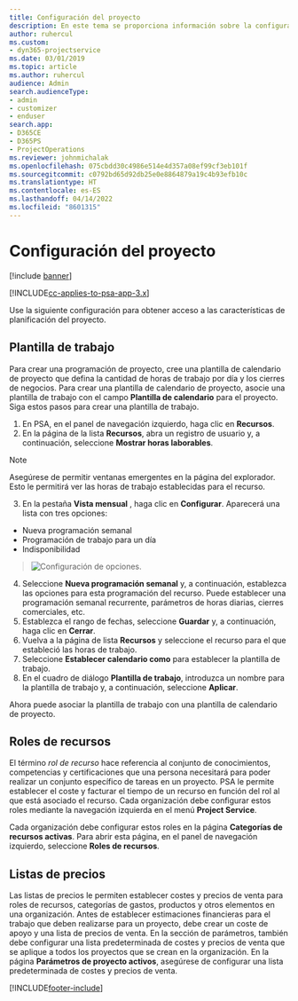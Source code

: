 ```yaml
---
title: Configuración del proyecto
description: En este tema se proporciona información sobre la configuración de administración del proyecto.
author: ruhercul
ms.custom:
- dyn365-projectservice
ms.date: 03/01/2019
ms.topic: article
ms.author: ruhercul
audience: Admin
search.audienceType:
- admin
- customizer
- enduser
search.app:
- D365CE
- D365PS
- ProjectOperations
ms.reviewer: johnmichalak
ms.openlocfilehash: 075cbdd30c4986e514e4d357a08ef99cf3eb101f
ms.sourcegitcommit: c0792bd65d92db25e0e8864879a19c4b93efb10c
ms.translationtype: HT
ms.contentlocale: es-ES
ms.lasthandoff: 04/14/2022
ms.locfileid: "8601315"
---
```

# <a name="project-settings"></a>Configuración del proyecto

[!include [banner](../includes/psa-now-project-operations.md)]

[!INCLUDE[cc-applies-to-psa-app-3.x](../includes/cc-applies-to-psa-app-3x.md)]

Use la siguiente configuración para obtener acceso a las características de planificación del proyecto.

## <a name="work-template"></a>Plantilla de trabajo

Para crear una programación de proyecto, cree una plantilla de calendario de proyecto que defina la cantidad de horas de trabajo por día y los cierres de negocios. Para crear una plantilla de calendario de proyecto, asocie una plantilla de trabajo con el campo **Plantilla de calendario** para el proyecto. Siga estos pasos para crear una plantilla de trabajo.

1. En PSA, en el panel de navegación izquierdo, haga clic en **Recursos**. 
2. En la página de la lista **Recursos**, abra un registro de usuario y, a continuación, seleccione **Mostrar horas laborables**.

  > [!NOTE]
  > Asegúrese de permitir ventanas emergentes en la página del explorador. Esto le permitirá ver las horas de trabajo establecidas para el recurso.
  
3. En la pestaña **Vista mensual** , haga clic en **Configurar**. Aparecerá una lista con tres opciones: 

  - Nueva programación semanal
  - Programación de trabajo para un día
  - Indisponibilidad

> ![Configuración de opciones.](media/project-13.png)

4. Seleccione **Nueva programación semanal** y, a continuación, establezca las opciones para esta programación del recurso. Puede establecer una programación semanal recurrente, parámetros de horas diarias, cierres comerciales, etc.
5. Establezca el rango de fechas, seleccione **Guardar** y, a continuación, haga clic en **Cerrar**. 
6. Vuelva a la página de lista **Recursos** y seleccione el recurso para el que estableció las horas de trabajo. 
7. Seleccione **Establecer calendario como** para establecer la plantilla de trabajo. 
8. En el cuadro de diálogo **Plantilla de trabajo**, introduzca un nombre para la plantilla de trabajo y, a continuación, seleccione **Aplicar**. 

Ahora puede asociar la plantilla de trabajo con una plantilla de calendario de proyecto.

## <a name="resource-roles"></a>Roles de recursos

El término *rol de recurso* hace referencia al conjunto de conocimientos, competencias y certificaciones que una persona necesitará para poder realizar un conjunto específico de tareas en un proyecto. PSA le permite establecer el coste y facturar el tiempo de un recurso en función del rol al que está asociado el recurso. Cada organización debe configurar estos roles mediante la navegación izquierda en el menú **Project Service**.

Cada organización debe configurar estos roles en la página **Categorías de recursos activas**. Para abrir esta página, en el panel de navegación izquierdo, seleccione **Roles de recursos**.

## <a name="price-lists"></a>Listas de precios

Las listas de precios le permiten establecer costes y precios de venta para roles de recursos, categorías de gastos, productos y otros elementos en una organización. Antes de establecer estimaciones financieras para el trabajo que deben realizarse para un proyecto, debe crear un coste de apoyo y una lista de precios de venta. En la sección de parámetros, también debe configurar una lista predeterminada de costes y precios de venta que se aplique a todos los proyectos que se crean en la organización. En la página **Parámetros de proyecto activos**, asegúrese de configurar una lista predeterminada de costes y precios de venta.


[!INCLUDE[footer-include](../includes/footer-banner.md)]
